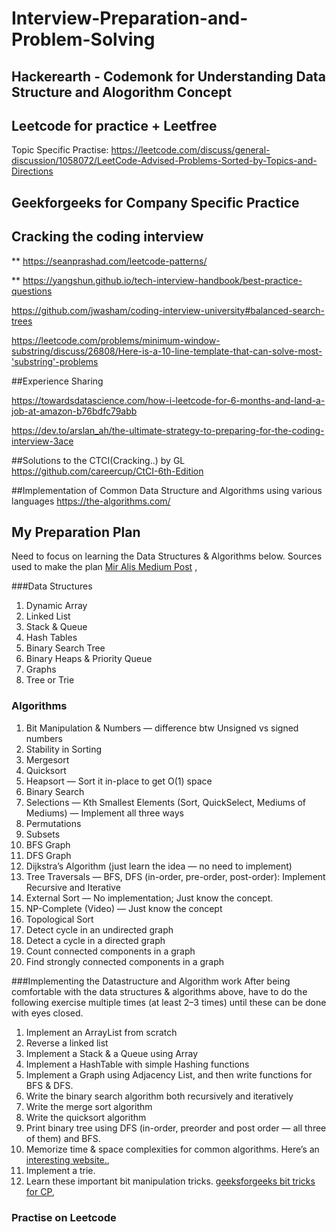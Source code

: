 # Interview-Preparation-and-Problem-Solving

## Hackerearth - Codemonk for Understanding Data Structure and Alogorithm Concept

## Leetcode for practice + Leetfree
Topic Specific Practise: https://leetcode.com/discuss/general-discussion/1058072/LeetCode-Advised-Problems-Sorted-by-Topics-and-Directions

## Geekforgeeks for Company Specific Practice

## Cracking the coding interview

** https://seanprashad.com/leetcode-patterns/

** https://yangshun.github.io/tech-interview-handbook/best-practice-questions

https://github.com/jwasham/coding-interview-university#balanced-search-trees

https://leetcode.com/problems/minimum-window-substring/discuss/26808/Here-is-a-10-line-template-that-can-solve-most-'substring'-problems

##Experience Sharing

https://towardsdatascience.com/how-i-leetcode-for-6-months-and-land-a-job-at-amazon-b76bdfc79abb

https://dev.to/arslan_ah/the-ultimate-strategy-to-preparing-for-the-coding-interview-3ace

##Solutions to the CTCI(Cracking..) by GL
https://github.com/careercup/CtCI-6th-Edition

##Implementation of Common Data Structure and Algorithms using various languages
https://the-algorithms.com/

## My Preparation Plan
Need to focus on learning the Data Structures & Algorithms below. Sources used to make the plan [Mir Alis Medium Post](https://medium.com/@alimirio/before-you-start-solving-problems-on-leetcode-prep-work-9d65fc964c6f "Read this before you start solving problems on Leetcode (Prep Work)
") , 

###Data Structures
1. Dynamic Array
2. Linked List
3. Stack & Queue
4. Hash Tables
5. Binary Search Tree
6. Binary Heaps & Priority Queue
7. Graphs
8. Tree or Trie

### Algorithms
1. Bit Manipulation & Numbers — difference btw Unsigned vs signed numbers
2. Stability in Sorting
3. Mergesort
4. Quicksort
5. Heapsort — Sort it in-place to get O(1) space
6. Binary Search
7. Selections — Kth Smallest Elements (Sort, QuickSelect, Mediums of Mediums) — Implement all three ways
8. Permutations
9. Subsets
10. BFS Graph
11. DFS Graph
12. Dijkstra’s Algorithm (just learn the idea — no need to implement)
13. Tree Traversals — BFS, DFS (in-order, pre-order, post-order): Implement Recursive and Iterative
14. External Sort — No implementation; Just know the concept.
15. NP-Complete (Video) — Just know the concept
16. Topological Sort
17. Detect cycle in an undirected graph
18. Detect a cycle in a directed graph
19. Count connected components in a graph
20. Find strongly connected components in a graph

###Implementing the Datastructure and Algorithm work
After being comfortable with the data structures & algorithms above, have to do the following exercise multiple times (at least 2–3 times) until these can be done with eyes closed.

1. Implement an ArrayList from scratch
2. Reverse a linked list
3. Implement a Stack & a Queue using Array
4. Implement a HashTable with simple Hashing functions
5. Implement a Graph using Adjacency List, and then write functions for BFS & DFS.
6. Write the binary search algorithm both recursively and iteratively
7. Write the merge sort algorithm
8. Write the quicksort algorithm
9. Print binary tree using DFS (in-order, preorder and post order — all three of them) and BFS.
10. Memorize time & space complexities for common algorithms. Here’s an [interesting website.](https://www.bigocheatsheet.com/ "bigocheatsheet"),
11. Implement a trie.
12. Learn these important bit manipulation tricks. [geeksforgeeks bit tricks for CP]( https://www.geeksforgeeks.org/bit-tricks-competitive-programming/ "geeksforgeeks bit tricks"),

### Practise on Leetcode

